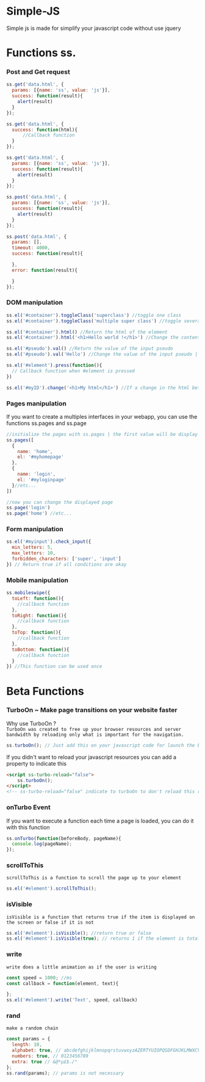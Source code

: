 # Simple-JS
Simple js is made for simplify your javascript code without use jquery

# Functions ss.

### Post and Get request

```javascript
ss.get('data.html', {
  params: [{name: 'ss', value: 'js'}],
  success: function(result){
    alert(result)
  }
});

ss.get('data.html', {
  success: function(html){
      //Callback function
  }
});

ss.get('data.html', {
  params: [{name: 'ss', value: 'js'}],
  success: function(result){
    alert(result)
  }
});

ss.post('data.html', {
  params: [{name: 'ss', value: 'js'}],
  success: function(result){
    alert(result)
  }
});

ss.post('data.html', {
  params: [],
  timeout: 4000,
  success: function(result){

  },
  error: function(result){

  }
});

```

### DOM manipulation

```javascript
ss.el('#container').toggleClass('superclass') //toggle one class
ss.el('#container').toggleClass('multiple super class') //toggle several class

ss.el('#container').html() //Return the html of the element
ss.el('#container').html('<h1>Hello world !</h1>') //Change the content of element

ss.el('#pseudo').val() //Return the value of the input pseudo
ss.el('#pseudo').val('Hello') //Change the value of the input pseudo | Let empty for remove the content

ss.el('#element').press(function(){
  // Callback function when #element is pressed
})

ss.el('#myID').change('<h1>My html</h1>') //If a change in the html between the given value and the previous value then the id will be updated |only works with IDs and with html
```

### Pages manipulation
If you want to create a multiples interfaces in your webapp, you can use the functions ss.pages and ss.page
```javascript
//initialize the pages with ss.pages | the first value will be display automatically when script will be terminated
ss.pages([
  {
    name: 'home',
    el: '#myhomepage'
  },
  {
    name: 'login',
    el: '#myloginpage'
  }//etc...
])

//now you can change the displayed page
ss.page('login')
ss.page('home') //etc...

```

### Form manipulation
```javascript
ss.el('#myinput').check_input({
  min_letters: 5,
  max_letters: 10,
  forbidden_characters: ['super', 'input']
}) // Return true if all conditions are okay
```

### Mobile manipulation
```javascript
ss.mobileswipe({
  toLeft: function(){
    //callback function
  },
  toRight: function(){
    //callback function
  },
  toTop: function(){
    //callback function
  },
  toBottom: function(){
    //callback function
  }
}) //This function can be used once
```

# Beta Functions
### TurboOn ~ Make page transitions on your website faster
Why use TurboOn ?  
`TurboOn was created to free up your browser resources and server bandwidth by reloading only what is important for the navigation.`  
```javascript
ss.turboOn(); // Just add this on your javascript code for launch the beast
```
If you didn't want to reload your javascript resources you can add a property to indicate this
```html
<script ss-turbo-reload="false">
    ss.turboOn();
</script>
<!-- ss-turbo-reload="false" indicate to turboOn to don't reload this resource -->
```
### onTurbo Event
If you want to execute a function each time a page is loaded, you can do it with this function
```javascript
ss.onTurbo(function(beforeBody, pageName){
  console.log(pageName);
});
```

### scrollToThis
`scrollToThis is a function to scroll the page up to your element`
```javascript
ss.el('#element').scrollToThis();
```

### isVisible
`isVisible is a function that returns true if the item is displayed on the screen or false if it is not`
```javascript
ss.el('#element').isVisible(); //return true or false
ss.el('#element').isVisible(true); // returns 1 if the element is totally visible or 0.5 if it is partially visible or 0 if it is not visible
```

### write
`write does a little animation as if the user is writing`
```javascript
const speed = 1000; //ms
const callback = function(element, text){

};
ss.el('#element').write('Text', speed, callback)
```

### rand
`make a random chain`
```javascript
const params = {
  length: 10,
  alphabet: true, // abcdefghijklmnopqrstuvwxyzAZERTYUIOPQSDFGHJKLMWXCVBN
  numbers: true, // 0123456789
  extra: true // &@*µ£$./°
};
ss.rand(params); // params is not necessary
```
